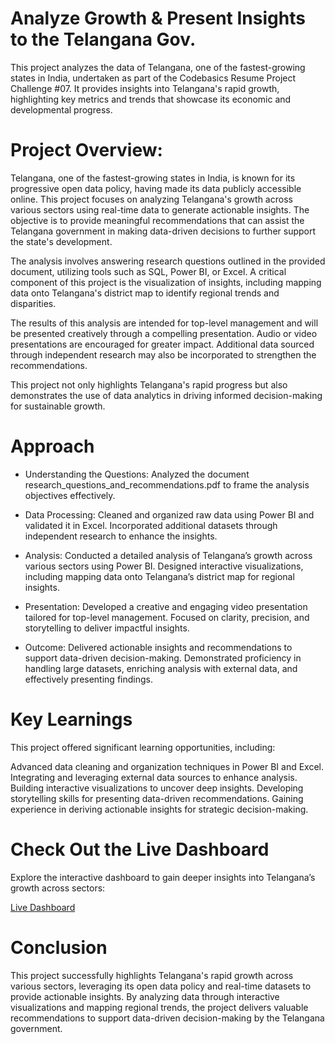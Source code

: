 # Analyze Growth & Present Insights to the Telangana Gov.
This project analyzes the data of Telangana, one of the fastest-growing states in India, undertaken as part of the Codebasics Resume Project Challenge #07.
It provides insights into Telangana's rapid growth, highlighting key metrics and trends that showcase its economic and developmental progress.

# Project Overview:

Telangana, one of the fastest-growing states in India, is known for its progressive open data policy, having made its data publicly accessible online. This project focuses on analyzing Telangana's growth across various sectors using real-time data to generate actionable insights. The objective is to provide meaningful recommendations that can assist the Telangana government in making data-driven decisions to further support the state's development.

The analysis involves answering research questions outlined in the provided document, utilizing tools such as SQL, Power BI, or Excel. A critical component of this project is the visualization of insights, including mapping data onto Telangana's district map to identify regional trends and disparities.

The results of this analysis are intended for top-level management and will be presented creatively through a compelling presentation. Audio or video presentations are encouraged for greater impact. Additional data sourced through independent research may also be incorporated to strengthen the recommendations.

This project not only highlights Telangana's rapid progress but also demonstrates the use of data analytics in driving informed decision-making for sustainable growth.

# Approach
* Understanding the Questions:
Analyzed the document research_questions_and_recommendations.pdf to frame the analysis objectives effectively.

* Data Processing:
Cleaned and organized raw data using Power BI and validated it in Excel.
Incorporated additional datasets through independent research to enhance the insights.

* Analysis:
Conducted a detailed analysis of Telangana’s growth across various sectors using Power BI.
Designed interactive visualizations, including mapping data onto Telangana’s district map for regional insights.

* Presentation:
Developed a creative and engaging video presentation tailored for top-level management.
Focused on clarity, precision, and storytelling to deliver impactful insights.

* Outcome:
Delivered actionable insights and recommendations to support data-driven decision-making.
Demonstrated proficiency in handling large datasets, enriching analysis with external data, and effectively presenting findings.

# Key Learnings
This project offered significant learning opportunities, including:

Advanced data cleaning and organization techniques in Power BI and Excel.
Integrating and leveraging external data sources to enhance analysis.
Building interactive visualizations to uncover deep insights.
Developing storytelling skills for presenting data-driven recommendations.
Gaining experience in deriving actionable insights for strategic decision-making.

# Check Out the Live Dashboard
Explore the interactive dashboard to gain deeper insights into Telangana’s growth across sectors:

[Live Dashboard](https://app.powerbi.com/view?r=eyJrIjoiNGRkYmVhZmYtNmE3NS00NWIyLThkZDYtNmM3ZGQ1MDFlZTg5IiwidCI6ImM2ZTU0OWIzLTVmNDUtNDAzMi1hYWU5LWQ0MjQ0ZGM1YjJjNCJ9)

# Conclusion
This project successfully highlights Telangana's rapid growth across various sectors, leveraging its open data policy and real-time datasets to provide actionable insights. By analyzing data through interactive visualizations and mapping regional trends, the project delivers valuable recommendations to support data-driven decision-making by the Telangana government.
